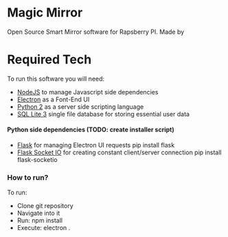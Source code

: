 # Magic Mirror
Open Source Smart Mirror software for Rapsberry PI. Made by

# Required Tech
To run this software you will need:
* [NodeJS](https://nodejs.org/en/) to manage Javascript side dependencies
* [Electron](http://electron.atom.io) as a Font-End UI
* [Python 2](https://www.python.org/downloads/) as a server side scripting language
* [SQL Lite 3](https://www.sqlite.org/index.html) single file database for storing essential user data

#### Python side dependencies (TODO: create installer script)
* [Flask](http://flask.pocoo.org) for managing Electron UI requests
    pip install flask
* [Flask Socket IO](https://flask-socketio.readthedocs.io/en/latest/) for creating constant client/server connection
    pip install flask-socketio

### How to run?
To run:
- Clone git repository
- Navigate into it
- Run: npm install
- Execute: electron .
